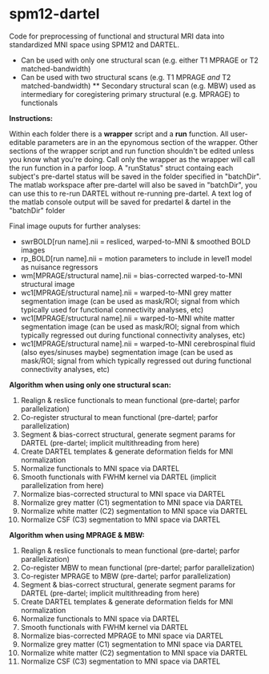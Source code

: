 # spm12-dartel

Code for preprocessing of functional and structural MRI data into standardized MNI space using SPM12 and DARTEL. 

* Can be used with only one structural scan (e.g. either T1 MPRAGE or T2 matched-bandwidth)
* Can be used with two structural scans (e.g. T1 MPRAGE *and* T2 matched-bandwidth)
** Secondary structural scan (e.g. MBW) used as intermediary for coregistering primary structural (e.g. MPRAGE) to functionals

<b>Instructions:</b>

Within each folder there is a <b>wrapper</b> script and a <b>run</b> function. All user-editable parameters are in an the epynomous section of the wrapper. Other sections of the wrapper script and run function shouldn't be edited unless you know what you're doing. Call only the wrapper as the wrapper will call the run function in a parfor loop.
A "runStatus" struct containg each subject's pre-dartel status will be saved in the folder specified in "batchDir". The matlab workspace after pre-dartel will also be saved in "batchDir", you can use this to re-run DARTEL without re-running pre-dartel. 
A text log of the matlab console output will be saved for predartel & dartel in the "batchDir" folder

Final image ouputs for further analyses:
* swrBOLD[run name].nii = resliced, warped-to-MNI & smoothed BOLD images
* rp_BOLD[run name].nii = motion parameters to include in level1 model as nuisance regressors
* wm[MPRAGE/structural name].nii = bias-corrected warped-to-MNI structural image
* wc1[MPRAGE/structural name].nii = warped-to-MNI grey matter segmentation image (can be used as mask/ROI; signal from which typically used for functional connectivity analyses, etc)
* wc1[MPRAGE/structural name].nii = warped-to-MNI white matter segmentation image (can be used as mask/ROI; signal from which typically regressed out during functional connectivity analyses, etc)
* wc1[MPRAGE/structural name].nii = warped-to-MNI cerebrospinal fluid (also eyes/sinuses maybe) segmentation image (can be used as mask/ROI; signal from which typically regressed out during functional connectivity analyses, etc)

<b>Algorithm when using only one structural scan:</b>
1) Realign & reslice functionals to mean functional (pre-dartel; parfor parallelization)
2) Co-register structural to mean functional (pre-dartel; parfor parallelization)
3) Segment & bias-correct structural, generate segment params for DARTEL  (pre-dartel; implicit multithreading from here)
4) Create DARTEL templates & generate deformation fields for MNI normalization
5) Normalize functionals to MNI space via DARTEL
6) Smooth functionals with FWHM kernel via DARTEL (implicit parallelization from here)
7) Normalize bias-corrected structural to MNI space via DARTEL
8) Normalize grey matter (C1) segmentation to MNI space via DARTEL
9) Normalize white matter (C2) segmentation to MNI space via DARTEL
10) Normalize CSF (C3) segmentation to MNI space via DARTEL

<b>Algorithm when using MPRAGE & MBW:</b>
1) Realign & reslice functionals to mean functional (pre-dartel; parfor parallelization)
2) Co-register MBW to mean functional (pre-dartel; parfor parallelization)
3) Co-register MPRAGE to MBW (pre-dartel; parfor parallelization)
4) Segment & bias-correct structural, generate segment params for DARTEL  (pre-dartel; implicit multithreading from here)
5) Create DARTEL templates & generate deformation fields for MNI normalization
6) Normalize functionals to MNI space via DARTEL
7) Smooth functionals with FWHM kernel via DARTEL
8) Normalize bias-corrected MPRAGE to MNI space via DARTEL
9) Normalize grey matter (C1) segmentation to MNI space via DARTEL
10) Normalize white matter (C2) segmentation to MNI space via DARTEL
11) Normalize CSF (C3) segmentation to MNI space via DARTEL

